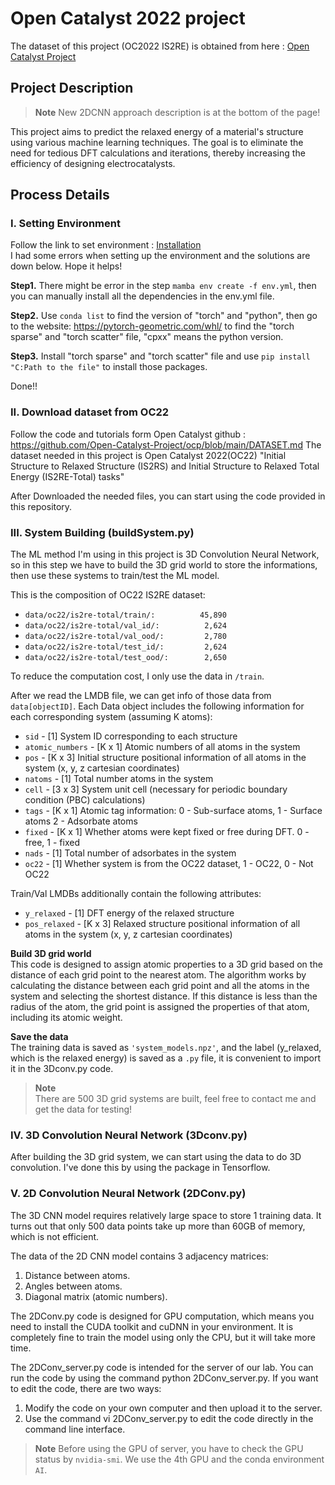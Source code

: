 # Open Catalyst 2022 project
The dataset of this project (OC2022 IS2RE) is obtained from here : [Open Catalyst Project](https://opencatalystproject.org/)

## Project Description

>**Note**
>New 2DCNN approach description is at the bottom of the page!

This project aims to predict the relaxed energy of a material's structure using various machine learning techniques. The goal is to eliminate the need for tedious DFT calculations and iterations, thereby increasing the efficiency of designing electrocatalysts.

## Process Details
### I. Setting Environment
Follow the link to set environment : [Installation](https://github.com/Open-Catalyst-Project/ocp/blob/main/INSTALL.md)  
I had some errors when setting up the environment and the solutions are down below. Hope it helps!

**Step1.** There might be error in the step ```mamba env create -f env.yml```, then you can manually install
    all the dependencies in the env.yml file.

**Step2.** Use ```conda list``` to find the version of "torch" and "python", then go to the website:
    https://pytorch-geometric.com/whl/
    to find the "torch sparse" and "torch scatter" file, "cpxx" means the python version.

**Step3.** Install "torch sparse" and "torch scatter" file and use ```pip install "C:Path to the file"``` to
    install those packages.
    
Done!!

### II. Download dataset from OC22
Follow the code and tutorials form Open Catalyst github : https://github.com/Open-Catalyst-Project/ocp/blob/main/DATASET.md
The dataset needed in this project is Open Catalyst 2022(OC22) "Initial Structure to Relaxed Structure (IS2RS) and Initial Structure to Relaxed Total Energy (IS2RE-Total) tasks"

After Downloaded the needed files, you can start using the code provided in this repository.

### III. System Building (buildSystem.py)
The ML method I'm using in this project is 3D Convolution Neural Network, so in this step we have to build the 3D grid world to store the informations, then use these systems to train/test the ML model.

This is the composition of OC22 IS2RE dataset:
* `data/oc22/is2re-total/train/:          45,890` 
* `data/oc22/is2re-total/val_id/:          2,624` 
* `data/oc22/is2re-total/val_ood/:         2,780` 
* `data/oc22/is2re-total/test_id/:         2,624` 
* `data/oc22/is2re-total/test_ood/:        2,650` 

To reduce the computation cost, I only use the data in `/train`.

After we read the LMDB file, we can get info of those data from ```data[objectID]```. 
Each Data object includes the following information for each corresponding system (assuming K atoms):

* `sid` - [1] System ID corresponding to each structure
* `atomic_numbers` - [K x 1] Atomic numbers of all atoms in the system
* `pos` - [K x 3] Initial structure positional information of all atoms in the system (x, y, z cartesian coordinates)
* `natoms` - [1] Total number atoms in the system
* `cell` -  [3  x 3] System unit cell (necessary for periodic boundary condition (PBC) calculations)
* `tags` - [K x 1] Atomic tag information: 0 - Sub-surface atoms, 1 - Surface atoms 2 - Adsorbate atoms
* `fixed` - [K x 1]  Whether atoms were kept fixed or free during DFT. 0 - free, 1 - fixed
* `nads` - [1] Total number of adsorbates in the system
* `oc22` - [1] Whether system is from the OC22 dataset, 1 - OC22, 0 - Not OC22

Train/Val LMDBs additionally contain the following attributes:

* `y_relaxed` - [1] DFT energy of the relaxed structure
* `pos_relaxed` - [K x 3] Relaxed structure positional information of all atoms in the system (x, y, z cartesian coordinates)

**Build 3D grid world**  
This code is designed to assign atomic properties to a 3D grid based on the distance of each grid point to the nearest atom. The algorithm works by calculating the distance between each grid point and all the atoms in the system and selecting the shortest distance. If this distance is less than the radius of the atom, the grid point is assigned the properties of that atom, including its atomic weight.

**Save the data**  
The training data is saved as `'system_models.npz'`, and the label (y_relaxed, which is the relaxed energy) is saved as a `.py` file, it is convenient to import it in the 3Dconv.py code.

> **Note**  
> There are 500 3D grid systems are built, feel free to contact me and get the data for testing!

### IV. 3D Convolution Neural Network (3Dconv.py)

After building the 3D grid system, we can start using the data to do 3D convolution.
I've done this by using the package in Tensorflow.

### V. 2D Convolution Neural Network (2DConv.py)

The 3D CNN model requires relatively large space to store 1 training data. It turns out that only 500 data points take up more than 60GB of memory, which is not efficient.

The data of the 2D CNN model contains 3 adjacency matrices:

1. Distance between atoms.
2. Angles between atoms.
3. Diagonal matrix (atomic numbers).

The 2DConv.py code is designed for GPU computation, which means you need to install the CUDA toolkit and cuDNN in your environment. It is completely fine to train the model using only the CPU, but it will take more time.

The 2DConv_server.py code is intended for the server of our lab. You can run the code by using the command python 2DConv_server.py. If you want to edit the code, there are two ways:

1. Modify the code on your own computer and then upload it to the server.
2. Use the command vi 2DConv_server.py to edit the code directly in the command line interface.

>**Note**
>Before using the GPU of server, you have to check the GPU status by `nvidia-smi`.
>We use the 4th GPU and the conda environment `AI`.


